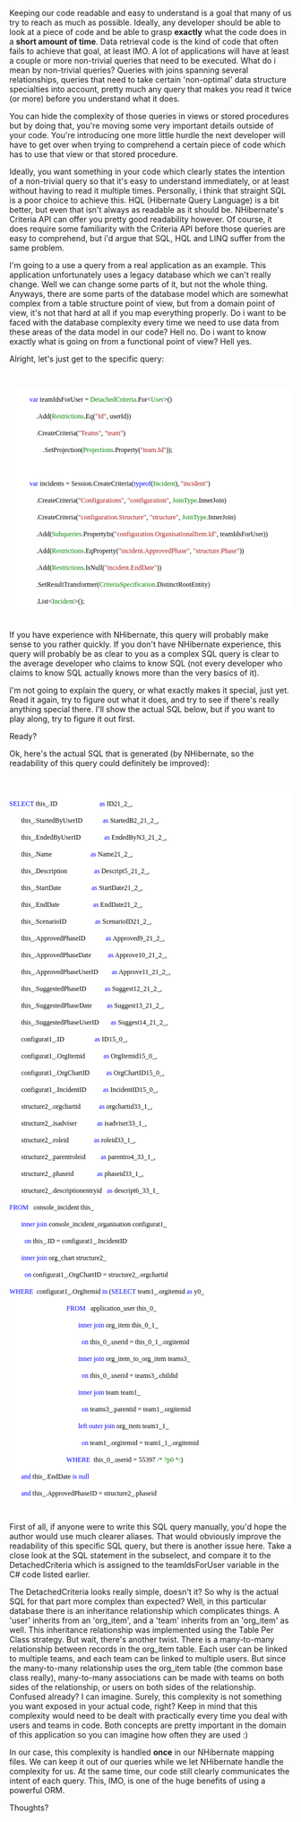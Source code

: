 Keeping our code readable and easy to understand is a goal that many of us try to reach as much as possible.  Ideally, any developer should be able to look at a piece of code and be able to grasp <strong>exactly</strong> what the code does in a <strong>short amount of time</strong>.   Data retrieval code is the kind of code that often fails to achieve that goal, at least IMO.  A lot of applications will have at least a couple or more non-trivial queries that need to be executed.  What do i mean by non-trivial queries? Queries with joins spanning several relationships, queries that need to take certain 'non-optimal' data structure specialties into account, pretty much any query that makes you read it twice (or more) before you understand what it does.

You can hide the complexity of those queries in views or stored procedures but by doing that, you're moving some very important details outside of your code.  You're introducing one more little hurdle the next developer will have to get over when trying to comprehend a certain piece of code which has to use that view or that stored procedure. 

Ideally, you want something in your code which clearly states the intention of a non-trivial query so that it's easy to understand immediately, or at least without having to read it multiple times.  Personally, i think that straight SQL is a poor choice to achieve this.  HQL (Hibernate Query Language) is a bit better, but even that isn't always as readable as it should be.  NHibernate's Criteria API can offer you pretty good readability however.  Of course, it does require some familiarity with the Criteria API before those queries are easy to comprehend, but i'd argue that SQL, HQL and LINQ suffer from the same problem.

I'm going to a use a query from a real application as an example.  This application unfortunately uses a legacy database which we can't really change.  Well we can change some parts of it, but not the whole thing.  Anyways, there are some parts of the database model which are somewhat complex from a table structure point of view, but from a domain point of view, it's not that hard at all if you map everything properly.   Do i want to be faced with the database complexity every time we need to use data from these areas of the data model in our code? Hell no. Do i want to know exactly what is going on from a functional point of view? Hell yes.

Alright, let's just get to the specific query:

<code>
<style type="text/css">
.cf { font-family: Consolas; font-size: 9pt; color: black; background: white; }
.cl { margin: 0px; }
.cb1 { color: blue; }
.cb2 { color: #2b91af; }
.cb3 { color: #a31515; }
</style>
<div class="cf">
<p class="cl">&nbsp;&nbsp;&nbsp; &nbsp;&nbsp;&nbsp; &nbsp;&nbsp;&nbsp; <span class="cb1">var</span> teamIdsForUser = <span class="cb2">DetachedCriteria</span>.For&lt;<span class="cb2">User</span>&gt;()</p>
<p class="cl">&nbsp;&nbsp;&nbsp; &nbsp;&nbsp;&nbsp; &nbsp;&nbsp;&nbsp; &nbsp;&nbsp;&nbsp; .Add(<span class="cb2">Restrictions</span>.Eq(<span class="cb3">&quot;Id&quot;</span>, userId))</p>
<p class="cl">&nbsp;&nbsp;&nbsp; &nbsp;&nbsp;&nbsp; &nbsp;&nbsp;&nbsp; &nbsp;&nbsp;&nbsp; .CreateCriteria(<span class="cb3">&quot;Teams&quot;</span>, <span class="cb3">&quot;team&quot;</span>)</p>
<p class="cl">&nbsp;&nbsp;&nbsp; &nbsp;&nbsp;&nbsp; &nbsp;&nbsp;&nbsp; &nbsp;&nbsp;&nbsp; &nbsp;&nbsp;&nbsp; .SetProjection(<span class="cb2">Projections</span>.Property(<span class="cb3">&quot;team.Id&quot;</span>));</p>
<p class="cl">&nbsp;</p>
<p class="cl">&nbsp;&nbsp;&nbsp; &nbsp;&nbsp;&nbsp; &nbsp;&nbsp;&nbsp; <span class="cb1">var</span> incidents = Session.CreateCriteria(<span class="cb1">typeof</span>(<span class="cb2">Incident</span>), <span class="cb3">&quot;incident&quot;</span>)</p>
<p class="cl">&nbsp;&nbsp;&nbsp; &nbsp;&nbsp;&nbsp; &nbsp;&nbsp;&nbsp; &nbsp;&nbsp;&nbsp; .CreateCriteria(<span class="cb3">&quot;Configurations&quot;</span>, <span class="cb3">&quot;configuration&quot;</span>, <span class="cb2">JoinType</span>.InnerJoin)</p>
<p class="cl">&nbsp;&nbsp;&nbsp; &nbsp;&nbsp;&nbsp; &nbsp;&nbsp;&nbsp; &nbsp;&nbsp;&nbsp; .CreateCriteria(<span class="cb3">&quot;configuration.Structure&quot;</span>, <span class="cb3">&quot;structure&quot;</span>, <span class="cb2">JoinType</span>.InnerJoin)</p>
<p class="cl">&nbsp;&nbsp;&nbsp; &nbsp;&nbsp;&nbsp; &nbsp;&nbsp;&nbsp; &nbsp;&nbsp;&nbsp; .Add(<span class="cb2">Subqueries</span>.PropertyIn(<span class="cb3">&quot;configuration.OrganisationalItem.Id&quot;</span>, teamIdsForUser))</p>
<p class="cl">&nbsp;&nbsp;&nbsp; &nbsp;&nbsp;&nbsp; &nbsp;&nbsp;&nbsp; &nbsp;&nbsp;&nbsp; .Add(<span class="cb2">Restrictions</span>.EqProperty(<span class="cb3">&quot;incident.ApprovedPhase&quot;</span>, <span class="cb3">&quot;structure.Phase&quot;</span>))</p>
<p class="cl">&nbsp;&nbsp;&nbsp; &nbsp;&nbsp;&nbsp; &nbsp;&nbsp;&nbsp; &nbsp;&nbsp;&nbsp; .Add(<span class="cb2">Restrictions</span>.IsNull(<span class="cb3">&quot;incident.EndDate&quot;</span>))</p>
<p class="cl">&nbsp;&nbsp;&nbsp; &nbsp;&nbsp;&nbsp; &nbsp;&nbsp;&nbsp; &nbsp;&nbsp;&nbsp; .SetResultTransformer(<span class="cb2">CriteriaSpecification</span>.DistinctRootEntity)</p>
<p class="cl">&nbsp;&nbsp;&nbsp; &nbsp;&nbsp;&nbsp; &nbsp;&nbsp;&nbsp; &nbsp;&nbsp;&nbsp; .List&lt;<span class="cb2">Incident</span>&gt;();</p>
</div>
</code>

If you have experience with NHibernate, this query will probably make sense to you rather quickly.  If you don't have NHibernate experience, this query will probably be as clear to you as a complex SQL query is clear to the average developer who claims to know SQL (not every developer who claims to know SQL actually knows more than the very basics of it).

I'm not going to explain the query, or what exactly makes it special, just yet.  Read it again, try to figure out what it does, and try to see if there's really anything special there.  I'll show the actual SQL below, but if you want to play along, try to figure it out first.



Ready?



Ok, here's the actual SQL that is generated (by NHibernate, so the readability of this query could definitely be improved):

<code>
<style type="text/css">
.cf { font-family: Consolas; font-size: 9pt; color: black; background: white; }
.cl { margin: 0px; }
.cb1 { color: blue; }
.cb2 { color: green; }
</style>
<div class="cf">
<p class="cl"><span class="cb1">SELECT </span>this_.ID&nbsp;&nbsp;&nbsp; &nbsp;&nbsp;&nbsp; &nbsp;&nbsp;&nbsp; &nbsp;&nbsp;&nbsp; &nbsp;&nbsp;&nbsp; &nbsp;&nbsp;&nbsp;&nbsp; <span class="cb1">as </span>ID21_2_,</p>
<p class="cl">&nbsp;&nbsp;&nbsp; &nbsp;&nbsp; this_.StartedByUserID&nbsp;&nbsp;&nbsp; &nbsp;&nbsp;&nbsp; &nbsp;&nbsp;&nbsp; <span class="cb1">as </span>StartedB2_21_2_,</p>
<p class="cl">&nbsp;&nbsp;&nbsp; &nbsp;&nbsp; this_.EndedByUserID&nbsp;&nbsp;&nbsp; &nbsp;&nbsp;&nbsp; &nbsp;&nbsp;&nbsp; &nbsp; <span class="cb1">as </span>EndedByN3_21_2_,</p>
<p class="cl">&nbsp;&nbsp;&nbsp; &nbsp;&nbsp; this_.Name&nbsp;&nbsp;&nbsp; &nbsp;&nbsp;&nbsp; &nbsp;&nbsp;&nbsp; &nbsp;&nbsp;&nbsp; &nbsp;&nbsp;&nbsp; &nbsp;&nbsp; <span class="cb1">as </span>Name21_2_,</p>
<p class="cl">&nbsp;&nbsp;&nbsp; &nbsp;&nbsp; this_.Description&nbsp;&nbsp;&nbsp; &nbsp;&nbsp;&nbsp; &nbsp;&nbsp;&nbsp; &nbsp;&nbsp;&nbsp; <span class="cb1">as </span>Descript5_21_2_,</p>
<p class="cl">&nbsp;&nbsp;&nbsp; &nbsp;&nbsp; this_.StartDate&nbsp;&nbsp;&nbsp; &nbsp;&nbsp;&nbsp; &nbsp;&nbsp;&nbsp; &nbsp;&nbsp;&nbsp; &nbsp; <span class="cb1">as </span>StartDate21_2_,</p>
<p class="cl">&nbsp;&nbsp;&nbsp; &nbsp;&nbsp; this_.EndDate&nbsp;&nbsp;&nbsp; &nbsp;&nbsp;&nbsp; &nbsp;&nbsp;&nbsp; &nbsp;&nbsp;&nbsp; &nbsp;&nbsp;&nbsp; <span class="cb1">as </span>EndDate21_2_,</p>
<p class="cl">&nbsp;&nbsp;&nbsp; &nbsp;&nbsp; this_.ScenarioID&nbsp;&nbsp;&nbsp; &nbsp;&nbsp;&nbsp; &nbsp;&nbsp;&nbsp; &nbsp;&nbsp;&nbsp;&nbsp; <span class="cb1">as </span>ScenarioID21_2_,</p>
<p class="cl">&nbsp;&nbsp;&nbsp; &nbsp;&nbsp; this_.ApprovedPhaseID&nbsp;&nbsp;&nbsp; &nbsp;&nbsp;&nbsp; &nbsp;&nbsp;&nbsp; <span class="cb1">as </span>Approved9_21_2_,</p>
<p class="cl">&nbsp;&nbsp;&nbsp; &nbsp;&nbsp; this_.ApprovedPhaseDate&nbsp;&nbsp;&nbsp; &nbsp;&nbsp;&nbsp; &nbsp; <span class="cb1">as </span>Approve10_21_2_,</p>
<p class="cl">&nbsp;&nbsp;&nbsp; &nbsp;&nbsp; this_.ApprovedPhaseUserID&nbsp;&nbsp;&nbsp; &nbsp;&nbsp;&nbsp; <span class="cb1">as </span>Approve11_21_2_,</p>
<p class="cl">&nbsp;&nbsp;&nbsp; &nbsp;&nbsp; this_.SuggestedPhaseID&nbsp;&nbsp;&nbsp; &nbsp;&nbsp;&nbsp; &nbsp;&nbsp; <span class="cb1">as </span>Suggest12_21_2_,</p>
<p class="cl">&nbsp;&nbsp;&nbsp; &nbsp;&nbsp; this_.SuggestedPhaseDate&nbsp;&nbsp;&nbsp; &nbsp;&nbsp;&nbsp;&nbsp; <span class="cb1">as </span>Suggest13_21_2_,</p>
<p class="cl">&nbsp;&nbsp;&nbsp; &nbsp;&nbsp; this_.SuggestedPhaseUserID&nbsp;&nbsp;&nbsp; &nbsp;&nbsp; <span class="cb1">as </span>Suggest14_21_2_,</p>
<p class="cl">&nbsp;&nbsp;&nbsp; &nbsp;&nbsp; configurat1_.ID&nbsp;&nbsp;&nbsp; &nbsp;&nbsp;&nbsp; &nbsp;&nbsp;&nbsp; &nbsp;&nbsp;&nbsp; &nbsp; <span class="cb1">as </span>ID15_0_,</p>
<p class="cl">&nbsp;&nbsp;&nbsp; &nbsp;&nbsp; configurat1_.OrgItemid&nbsp;&nbsp;&nbsp; &nbsp;&nbsp;&nbsp; &nbsp;&nbsp; <span class="cb1">as </span>OrgItemid15_0_,</p>
<p class="cl">&nbsp;&nbsp;&nbsp; &nbsp;&nbsp; configurat1_.OrgChartID&nbsp;&nbsp;&nbsp; &nbsp;&nbsp;&nbsp; &nbsp; <span class="cb1">as </span>OrgChartID15_0_,</p>
<p class="cl">&nbsp;&nbsp;&nbsp; &nbsp;&nbsp; configurat1_.IncidentID&nbsp;&nbsp;&nbsp; &nbsp;&nbsp;&nbsp; &nbsp; <span class="cb1">as </span>IncidentID15_0_,</p>
<p class="cl">&nbsp;&nbsp;&nbsp; &nbsp;&nbsp; structure2_.orgchartid&nbsp;&nbsp;&nbsp; &nbsp;&nbsp;&nbsp; &nbsp;&nbsp; <span class="cb1">as </span>orgchartid33_1_,</p>
<p class="cl">&nbsp;&nbsp;&nbsp; &nbsp;&nbsp; structure2_.isadviser&nbsp;&nbsp;&nbsp; &nbsp;&nbsp;&nbsp; &nbsp;&nbsp;&nbsp; <span class="cb1">as </span>isadviser33_1_,</p>
<p class="cl">&nbsp;&nbsp;&nbsp; &nbsp;&nbsp; structure2_.roleid&nbsp;&nbsp;&nbsp; &nbsp;&nbsp;&nbsp; &nbsp;&nbsp;&nbsp; &nbsp;&nbsp; <span class="cb1">as </span>roleid33_1_,</p>
<p class="cl">&nbsp;&nbsp;&nbsp; &nbsp;&nbsp; structure2_.parentroleid&nbsp;&nbsp;&nbsp; &nbsp;&nbsp;&nbsp;&nbsp; <span class="cb1">as </span>parentro4_33_1_,</p>
<p class="cl">&nbsp;&nbsp;&nbsp; &nbsp;&nbsp; structure2_.phaseid&nbsp;&nbsp;&nbsp; &nbsp;&nbsp;&nbsp; &nbsp;&nbsp;&nbsp; &nbsp; <span class="cb1">as </span>phaseid33_1_,</p>
<p class="cl">&nbsp;&nbsp;&nbsp; &nbsp;&nbsp; structure2_.descriptionentryid&nbsp;&nbsp; <span class="cb1">as </span>descript6_33_1_</p>
<p class="cl"><span class="cb1">FROM </span>&nbsp; console_incident this_</p>
<p class="cl">&nbsp;&nbsp;&nbsp; &nbsp;&nbsp; <span class="cb1">inner join </span>console_incident_organisation configurat1_</p>
<p class="cl">&nbsp;&nbsp;&nbsp; &nbsp;&nbsp;&nbsp;&nbsp; <span class="cb1">on </span>this_.ID = configurat1_.IncidentID</p>
<p class="cl">&nbsp;&nbsp;&nbsp; &nbsp;&nbsp; <span class="cb1">inner join </span>org_chart structure2_</p>
<p class="cl">&nbsp;&nbsp;&nbsp; &nbsp;&nbsp;&nbsp;&nbsp; <span class="cb1">on </span>configurat1_.OrgChartID = structure2_.orgchartid</p>
<p class="cl"><span class="cb1">WHERE </span> configurat1_.OrgItemid <span class="cb1">in </span>(<span class="cb1">SELECT </span>team1_.orgitemid <span class="cb1">as </span>y0_</p>
<p class="cl">&nbsp;&nbsp;&nbsp; &nbsp;&nbsp;&nbsp; &nbsp;&nbsp;&nbsp; &nbsp;&nbsp;&nbsp; &nbsp;&nbsp;&nbsp; &nbsp;&nbsp;&nbsp; &nbsp;&nbsp;&nbsp; &nbsp;&nbsp;&nbsp; &nbsp; <span class="cb1">FROM </span>&nbsp; application_user this_0_</p>
<p class="cl">&nbsp;&nbsp;&nbsp; &nbsp;&nbsp;&nbsp; &nbsp;&nbsp;&nbsp; &nbsp;&nbsp;&nbsp; &nbsp;&nbsp;&nbsp; &nbsp;&nbsp;&nbsp; &nbsp;&nbsp;&nbsp; &nbsp;&nbsp;&nbsp; &nbsp;&nbsp;&nbsp; &nbsp;&nbsp;&nbsp;&nbsp; <span class="cb1">inner join </span>org_item this_0_1_</p>
<p class="cl">&nbsp;&nbsp;&nbsp; &nbsp;&nbsp;&nbsp; &nbsp;&nbsp;&nbsp; &nbsp;&nbsp;&nbsp; &nbsp;&nbsp;&nbsp; &nbsp;&nbsp;&nbsp; &nbsp;&nbsp;&nbsp; &nbsp;&nbsp;&nbsp; &nbsp;&nbsp;&nbsp; &nbsp;&nbsp;&nbsp; &nbsp;&nbsp; <span class="cb1">on </span>this_0_.userid = this_0_1_.orgitemid</p>
<p class="cl">&nbsp;&nbsp;&nbsp; &nbsp;&nbsp;&nbsp; &nbsp;&nbsp;&nbsp; &nbsp;&nbsp;&nbsp; &nbsp;&nbsp;&nbsp; &nbsp;&nbsp;&nbsp; &nbsp;&nbsp;&nbsp; &nbsp;&nbsp;&nbsp; &nbsp;&nbsp;&nbsp; &nbsp;&nbsp;&nbsp;&nbsp; <span class="cb1">inner join </span>org_item_to_org_item teams3_</p>
<p class="cl">&nbsp;&nbsp;&nbsp; &nbsp;&nbsp;&nbsp; &nbsp;&nbsp;&nbsp; &nbsp;&nbsp;&nbsp; &nbsp;&nbsp;&nbsp; &nbsp;&nbsp;&nbsp; &nbsp;&nbsp;&nbsp; &nbsp;&nbsp;&nbsp; &nbsp;&nbsp;&nbsp; &nbsp;&nbsp;&nbsp; &nbsp;&nbsp; <span class="cb1">on </span>this_0_.userid = teams3_.childid</p>
<p class="cl">&nbsp;&nbsp;&nbsp; &nbsp;&nbsp;&nbsp; &nbsp;&nbsp;&nbsp; &nbsp;&nbsp;&nbsp; &nbsp;&nbsp;&nbsp; &nbsp;&nbsp;&nbsp; &nbsp;&nbsp;&nbsp; &nbsp;&nbsp;&nbsp; &nbsp;&nbsp;&nbsp; &nbsp;&nbsp;&nbsp;&nbsp; <span class="cb1">inner join </span>team team1_</p>
<p class="cl">&nbsp;&nbsp;&nbsp; &nbsp;&nbsp;&nbsp; &nbsp;&nbsp;&nbsp; &nbsp;&nbsp;&nbsp; &nbsp;&nbsp;&nbsp; &nbsp;&nbsp;&nbsp; &nbsp;&nbsp;&nbsp; &nbsp;&nbsp;&nbsp; &nbsp;&nbsp;&nbsp; &nbsp;&nbsp;&nbsp; &nbsp;&nbsp; <span class="cb1">on </span>teams3_.parentid = team1_.orgitemid</p>
<p class="cl">&nbsp;&nbsp;&nbsp; &nbsp;&nbsp;&nbsp; &nbsp;&nbsp;&nbsp; &nbsp;&nbsp;&nbsp; &nbsp;&nbsp;&nbsp; &nbsp;&nbsp;&nbsp; &nbsp;&nbsp;&nbsp; &nbsp;&nbsp;&nbsp; &nbsp;&nbsp;&nbsp; &nbsp;&nbsp;&nbsp;&nbsp; <span class="cb1">left outer join </span>org_item team1_1_</p>
<p class="cl">&nbsp;&nbsp;&nbsp; &nbsp;&nbsp;&nbsp; &nbsp;&nbsp;&nbsp; &nbsp;&nbsp;&nbsp; &nbsp;&nbsp;&nbsp; &nbsp;&nbsp;&nbsp; &nbsp;&nbsp;&nbsp; &nbsp;&nbsp;&nbsp; &nbsp;&nbsp;&nbsp; &nbsp;&nbsp;&nbsp; &nbsp;&nbsp; <span class="cb1">on </span>team1_.orgitemid = team1_1_.orgitemid</p>
<p class="cl">&nbsp;&nbsp;&nbsp; &nbsp;&nbsp;&nbsp; &nbsp;&nbsp;&nbsp; &nbsp;&nbsp;&nbsp; &nbsp;&nbsp;&nbsp; &nbsp;&nbsp;&nbsp; &nbsp;&nbsp;&nbsp; &nbsp;&nbsp;&nbsp; &nbsp; <span class="cb1">WHERE </span> this_0_.userid = 55397 <span class="cb2">/* ?p0 */</span>)</p>
<p class="cl">&nbsp;&nbsp;&nbsp; &nbsp;&nbsp; <span class="cb1">and </span>this_.EndDate <span class="cb1">is null</span></p>
<p class="cl">&nbsp;&nbsp;&nbsp; &nbsp;&nbsp; <span class="cb1">and </span>this_.ApprovedPhaseID = structure2_.phaseid</p>
</div>
</code>

First of all, if anyone were to write this SQL query manually, you'd hope the author would use much clearer aliases.  That would obviously improve the readability of this specific SQL query, but there is another issue here.  Take a close look at the SQL statement in the subselect, and compare it to the DetachedCriteria which is assigned to the teamIdsForUser variable in the C# code listed earlier.

The DetachedCriteria looks really simple, doesn't it? So why is the actual SQL for that part more complex than expected?  Well, in this particular database there is an inheritance relationship which complicates things.  A 'user' inherits from an 'org_item', and a 'team' inherits from an 'org_item' as well.  This inheritance relationship was implemented using the Table Per Class strategy.   But wait, there's another twist.  There is a many-to-many relationship between records in the org_item table.  Each user can be linked to multiple teams, and each team can be linked to multiple users.  But since the many-to-many relationship uses the org_item table (the common base class really), many-to-many associations can be made with teams on both sides of the relationship, or users on both sides of the relationship.  Confused already? I can imagine.  Surely, this complexity is not something you want exposed in your actual code, right?  Keep in mind that this complexity would need to be dealt with practically every time you deal with users and teams in code.  Both concepts are pretty important in the domain of this application so you can imagine how often they are used :)

In our case, this complexity is handled <strong>once</strong> in our NHibernate mapping files.  We can keep it out of our queries while we let NHibernate handle the complexity for us.  At the same time, our code still clearly communicates the intent of each query.  This, IMO, is one of the huge benefits of using a powerful ORM.

Thoughts?